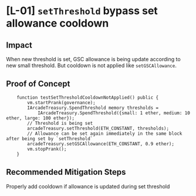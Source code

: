 # [L-01] `setThreshold` bypass set allowance cooldown

## Impact
When new threshold is set, GSC allowance is being update according to new small threshold. But cooldown is not applied like `setGSCAllowance`.

## Proof of Concept
```
    function testSetThresholdCooldownNotApplied() public {
        vm.startPrank(governance);
        IArcadeTreasury.SpendThreshold memory thresholds =
            IArcadeTreasury.SpendThreshold({small: 1 ether, medium: 10 ether, large: 100 ether});
        // Threshold is being set
        arcadeTreasury.setThreshold(ETH_CONSTANT, thresholds);
        // Allowance can be set again immediately in the same block after being set by `setThreshold`
        arcadeTreasury.setGSCAllowance(ETH_CONSTANT, 0.9 ether);
        vm.stopPrank();
    }
```

## Recommended Mitigation Steps
Properly add cooldown if allowance is updated during set threshold